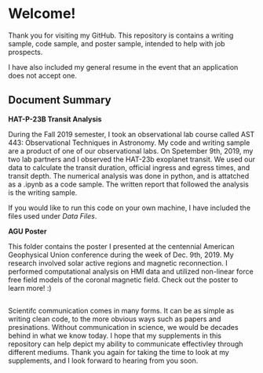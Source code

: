 # Welcome!

Thank you for visiting my GitHub. This repository is contains a writing sample, code sample, and poster sample, intended to help with job prospects. 

I have also included my general resume in the event that an application does not accept one.

## Document Summary
**HAT-P-23B Transit Analysis**

During the Fall 2019 semester, I took an observational lab course called AST 443: Observational Techniques in Astronomy. My code and writing sample are a product of one of our observational labs. On Spetember 9th, 2019, my two lab partners and I observed the HAT-23b exoplanet transit. We used our data to calculate the transit duration, official ingress and egress times, and transit depth. The numerical analysis was done in python, and is attatched as a .ipynb as a code sample. The written report that followed the analysis is the writing sample.

If you would like to run this code on your own machine, I have included the files used under _Data Files_. 

**AGU Poster**

This folder contains the poster I presented at the centennial American Geophysical Union conference during the week of Dec. 9th, 2019. My research involved solar active regions and magnetic reconnection. I performed computational analysis on HMI data and utilized non-linear force free field models of the coronal magnetic field. Check out the poster to learn more! :)
##

Scientifc communication comes in many forms. It can be as simple as writing clean code, to the more obvious ways such as papers and presinations. Without communication in science, we would be decades behind in what we know today. I hope that my supplements in this repository can help depict my ability to communicate effectivley through different mediums. Thank you again for taking the time to look at my supplements, and I look forward to hearing from you soon.

